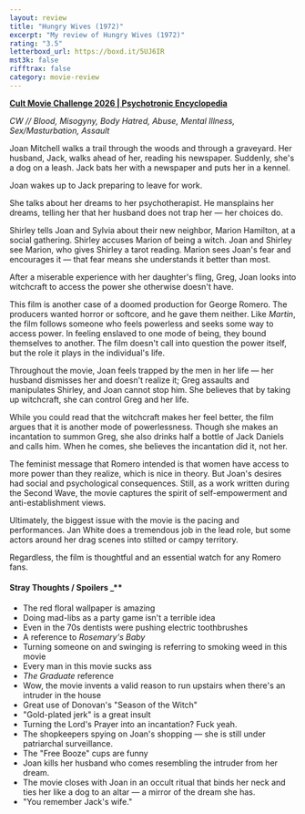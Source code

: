 ```yaml
---
layout: review
title: "Hungry Wives (1972)"
excerpt: "My review of Hungry Wives (1972)"
rating: "3.5"
letterboxd_url: https://boxd.it/5UJ6IR
mst3k: false
rifftrax: false
category: movie-review
---
```


<b><a href="">Cult Movie Challenge 2026 | Psychotronic Encyclopedia</a></b>

<i>CW // Blood, Misogyny, Body Hatred, Abuse, Mental Illness, Sex/Masturbation, Assault</i>

Joan Mitchell walks a trail through the woods and through a graveyard. Her husband, Jack, walks ahead of her, reading his newspaper. Suddenly, she's a dog on a leash. Jack bats her with a newspaper and puts her in a kennel.

Joan wakes up to Jack preparing to leave for work.

She talks about her dreams to her psychotherapist. He mansplains her dreams, telling her that her husband does not trap her — her choices do.

Shirley tells Joan and Sylvia about their new neighbor, Marion Hamilton, at a social gathering. Shirley accuses Marion of being a witch. Joan and Shirley see Marion, who gives Shirley a tarot reading. Marion sees Joan's fear and encourages it — that fear means she understands it better than most.

After a miserable experience with her daughter's fling, Greg, Joan looks into witchcraft to access the power she otherwise doesn't have.

This film is another case of a doomed production for George Romero. The producers wanted horror or softcore, and he gave them neither. Like <i>Martin</i>, the film follows someone who feels powerless and seeks some way to access power. In feeling enslaved to one mode of being, they bound themselves to another. The film doesn't call into question the power itself, but the role it plays in the individual's life.

Throughout the movie, Joan feels trapped by the men in her life — her husband dismisses her and doesn't realize it; Greg assaults and manipulates Shirley, and Joan cannot stop him. She believes that by taking up witchcraft, she can control Greg and her life.

While you could read that the witchcraft makes her feel better, the film argues that it is another mode of powerlessness. Though she makes an incantation to summon Greg, she also drinks half a bottle of Jack Daniels and calls him. When he comes, she believes the incantation did it, not her.

The feminist message that Romero intended is that women have access to more power than they realize, which is nice in theory. But Joan's desires had social and psychological consequences. Still, as a work written during the Second Wave, the movie captures the spirit of self-empowerment and anti-establishment views.

Ultimately, the biggest issue with the movie is the pacing and performances. Jan White does a tremendous job in the lead role, but some actors around her drag scenes into stilted or campy territory.

Regardless, the film is thoughtful and an essential watch for any Romero fans.

#### Stray Thoughts / Spoilers \_\*\*</b>

- The red floral wallpaper is amazing
- Doing mad-libs as a party game isn't a terrible idea
- Even in the 70s dentists were pushing electric toothbrushes
- A reference to <i>Rosemary's Baby</i>
- Turning someone on and swinging is referring to smoking weed in this movie
- Every man in this movie sucks ass
- <i>The Graduate</i> reference
- Wow, the movie invents a valid reason to run upstairs when there's an intruder in the house
- Great use of Donovan's "Season of the Witch"
- "Gold-plated jerk" is a great insult
- Turning the Lord's Prayer into an incantation? Fuck yeah.
- The shopkeepers spying on Joan's shopping — she is still under patriarchal surveillance.
- The "Free Booze" cups are funny
- Joan kills her husband who comes resembling the intruder from her dream.
- The movie closes with Joan in an occult ritual that binds her neck and ties her like a dog to an altar — a mirror of the dream she has.
- "You remember Jack's wife."
